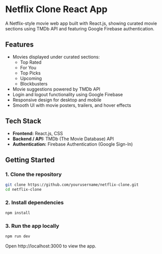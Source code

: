 # Netflix Clone React App

A Netflix-style movie web app built with React.js, showing curated movie sections using TMDb API and featuring Google Firebase authentication.

## Features

- Movies displayed under curated sections:  
  - Top Rated  
  - For You  
  - Top Picks  
  - Upcoming  
  - Blockbusters  
- Movie suggestions powered by TMDb API  
- Login and logout functionality using Google Firebase  
- Responsive design for desktop and mobile  
- Smooth UI with movie posters, trailers, and hover effects  


## Tech Stack

- **Frontend:** React.js, CSS 
- **Backend / API:** TMDb (The Movie Database) API  
- **Authentication:** Firebase Authentication (Google Sign-In)  

## Getting Started

### 1. Clone the repository

```bash
git clone https://github.com/yourusername/netflix-clone.git
cd netflix-clone
```
### 2. Install dependencies

```bash
npm install
```
### 3. Run the app locally

```bash
npm run dev
```
Open http://localhost:3000 to view the app.
